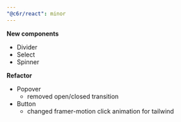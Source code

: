 ```yaml
---
"@c6r/react": minor
---
```


**New components**

- Divider
- Select
- Spinner

**Refactor**

- Popover
  - removed open/closed transition
- Button
  - changed framer-motion click animation for tailwind
